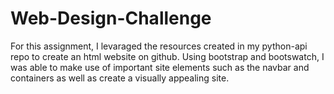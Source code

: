 # Web-Design-Challenge

For this assignment, I levaraged the resources created in my python-api repo to create an html website on github. Using bootstrap and bootswatch, I was able to make use of important site elements such as the navbar and containers as well as create a visually appealing site.

